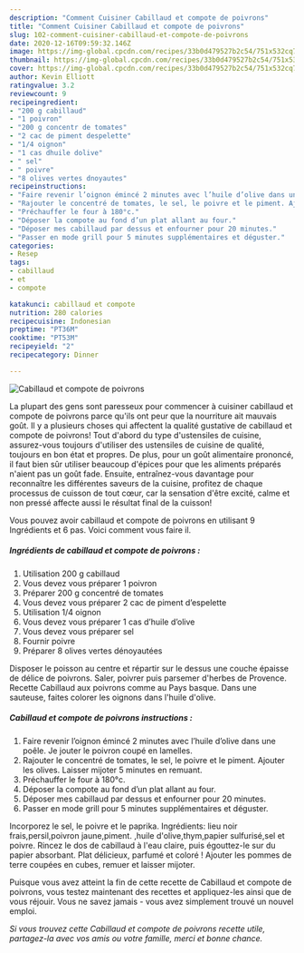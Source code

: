 ```yaml
---
description: "Comment Cuisiner Cabillaud et compote de poivrons"
title: "Comment Cuisiner Cabillaud et compote de poivrons"
slug: 102-comment-cuisiner-cabillaud-et-compote-de-poivrons
date: 2020-12-16T09:59:32.146Z
image: https://img-global.cpcdn.com/recipes/33b0d479527b2c54/751x532cq70/cabillaud-et-compote-de-poivrons-photo-principale-de-la-recette.jpg
thumbnail: https://img-global.cpcdn.com/recipes/33b0d479527b2c54/751x532cq70/cabillaud-et-compote-de-poivrons-photo-principale-de-la-recette.jpg
cover: https://img-global.cpcdn.com/recipes/33b0d479527b2c54/751x532cq70/cabillaud-et-compote-de-poivrons-photo-principale-de-la-recette.jpg
author: Kevin Elliott
ratingvalue: 3.2
reviewcount: 9
recipeingredient:
- "200 g cabillaud"
- "1 poivron"
- "200 g concentr de tomates"
- "2 cac de piment despelette"
- "1/4 oignon"
- "1 cas dhuile dolive"
- " sel"
- " poivre"
- "8 olives vertes dnoyautes"
recipeinstructions:
- "Faire revenir l’oignon émincé 2 minutes avec l’huile d’olive dans une poêle. Je jouter le poivron coupé en lamelles."
- "Rajouter le concentré de tomates, le sel, le poivre et le piment. Ajouter les olives. Laisser mijoter 5 minutes en remuant."
- "Préchauffer le four à 180°c."
- "Déposer la compote au fond d’un plat allant au four."
- "Déposer mes cabillaud par dessus et enfourner pour 20 minutes."
- "Passer en mode grill pour 5 minutes supplémentaires et déguster."
categories:
- Resep
tags:
- cabillaud
- et
- compote

katakunci: cabillaud et compote 
nutrition: 280 calories
recipecuisine: Indonesian
preptime: "PT36M"
cooktime: "PT53M"
recipeyield: "2"
recipecategory: Dinner

---
```



![Cabillaud et compote de poivrons](https://img-global.cpcdn.com/recipes/33b0d479527b2c54/751x532cq70/cabillaud-et-compote-de-poivrons-photo-principale-de-la-recette.jpg)

La plupart des gens sont paresseux pour commencer à cuisiner cabillaud et compote de poivrons parce qu'ils ont peur que la nourriture ait mauvais goût. Il y a plusieurs choses qui affectent la qualité gustative de cabillaud et compote de poivrons! Tout d'abord du type d'ustensiles de cuisine, assurez-vous toujours d'utiliser des ustensiles de cuisine de qualité, toujours en bon état et propres. De plus, pour un goût alimentaire prononcé, il faut bien sûr utiliser beaucoup d'épices pour que les aliments préparés n'aient pas un goût fade. Ensuite, entraînez-vous davantage pour reconnaître les différentes saveurs de la cuisine, profitez de chaque processus de cuisson de tout cœur, car la sensation d'être excité, calme et non pressé affecte aussi le résultat final de la cuisson!

<!--inarticleads1-->

Vous pouvez avoir cabillaud et compote de poivrons en utilisant 9 Ingrédients et 6 pas. Voici comment vous faire il.

##### Ingrédients de cabillaud et compote de poivrons :

1. Utilisation 200 g cabillaud
1. Vous devez vous préparer 1 poivron
1. Préparer 200 g concentré de tomates
1. Vous devez vous préparer 2 cac de piment d’espelette
1. Utilisation 1/4 oignon
1. Vous devez vous préparer 1 cas d’huile d’olive
1. Vous devez vous préparer  sel
1. Fournir  poivre
1. Préparer 8 olives vertes dénoyautées


Disposer le poisson au centre et répartir sur le dessus une couche épaisse de délice de poivrons. Saler, poivrer puis parsemer d&#39;herbes de Provence. Recette Cabillaud aux poivrons comme au Pays basque. Dans une sauteuse, faites colorer les oignons dans l&#39;huile d&#39;olive. 

<!--inarticleads2-->

##### Cabillaud et compote de poivrons instructions :

1. Faire revenir l’oignon émincé 2 minutes avec l’huile d’olive dans une poêle. Je jouter le poivron coupé en lamelles.
1. Rajouter le concentré de tomates, le sel, le poivre et le piment. Ajouter les olives. Laisser mijoter 5 minutes en remuant.
1. Préchauffer le four à 180°c.
1. Déposer la compote au fond d’un plat allant au four.
1. Déposer mes cabillaud par dessus et enfourner pour 20 minutes.
1. Passer en mode grill pour 5 minutes supplémentaires et déguster.


Incorporez le sel, le poivre et le paprika. Ingrédients: lieu noir frais,persil,poivron jaune,piment. ,huile d&#39;olive,thym,papier sulfurisé,sel et poivre. Rincez le dos de cabillaud à l&#39;eau claire, puis égouttez-le sur du papier absorbant. Plat délicieux, parfumé et coloré ! Ajouter les pommes de terre coupées en cubes, remuer et laisser mijoter. 

<!--inarticleads1-->

<p>
Puisque vous avez atteint la fin de cette recette de Cabillaud et compote de poivrons, vous testez maintenant des recettes et appliquez-les ainsi que de vous réjouir. Vous ne savez jamais - vous avez simplement trouvé un nouvel emploi.
</p>

<p>
<i>Si vous trouvez cette Cabillaud et compote de poivrons recette utile, partagez-la avec vos amis ou votre famille, merci et bonne chance.</i>
</p>

